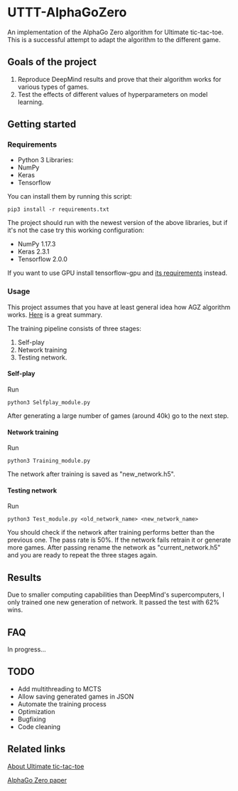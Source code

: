 # UTTT-AlphaGoZero
An implementation of the AlphaGo Zero algorithm for Ultimate tic-tac-toe.
This is a successful attempt to adapt the algorithm to the different game.

## Goals of the project
1. Reproduce DeepMind results and prove that their algorithm works for various types of games.
2. Test the effects of different values of hyperparameters on model learning.

## Getting started

### Requirements
* Python 3
Libraries:
* NumPy
* Keras
* Tensorflow

You can install them by running this script:
```
pip3 install -r requirements.txt
```

The project should run with the newest version of the above libraries, but if it's not the case try this working configuration:
* NumPy 1.17.3
* Keras 2.3.1
* Tensorflow 2.0.0

If you want to use GPU install tensorflow-gpu and [its requirements](https://www.tensorflow.org/install/gpu) instead.

### Usage
This project assumes that you have at least general idea how AGZ algorithm works. [Here](https://adspassets.blob.core.windows.net/website/content/alpha_go_zero_cheat_sheet.png) is a great summary.

The training pipeline consists of three stages:
1. Self-play
2. Network training
3. Testing network.

#### Self-play
Run
```
python3 Selfplay_module.py
```
After generating a large number of games (around 40k) go to the next step.

#### Network training
Run
```
python3 Training_module.py
```
The network after training is saved as "new_network.h5".

#### Testing network
Run
```
python3 Test_module.py <old_network_name> <new_network_name>
```
You should check if the network after training performs better than the previous one. The pass rate is 50%. If the network fails retrain it or generate more games. After passing rename the network as "current_network.h5" and you are ready to repeat the three stages again.

## Results
Due to smaller computing capabilities than DeepMind's supercomputers, I only trained one new generation of network. It passed the test with 62% wins.

## FAQ
In progress...

## TODO
* Add multithreading to MCTS
* Allow saving generated games in JSON
* Automate the training process
* Optimization
* Bugfixing
* Code cleaning

## Related links
[About Ultimate tic-tac-toe](https://en.wikipedia.org/wiki/Ultimate_tic-tac-toe)

[AlphaGo Zero paper](https://www.nature.com/articles/nature24270.epdf?author_access_token=VJXbVjaSHxFoctQQ4p2k4tRgN0jAjWel9jnR3ZoTv0PVW4gB86EEpGqTRDtpIz-2rmo8-KG06gqVobU5NSCFeHILHcVFUeMsbvwS-lxjqQGg98faovwjxeTUgZAUMnRQ)

